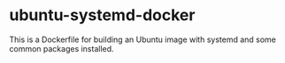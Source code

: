 # ubuntu-systemd-docker
This is a Dockerfile for building an Ubuntu image with systemd and some common packages installed.
